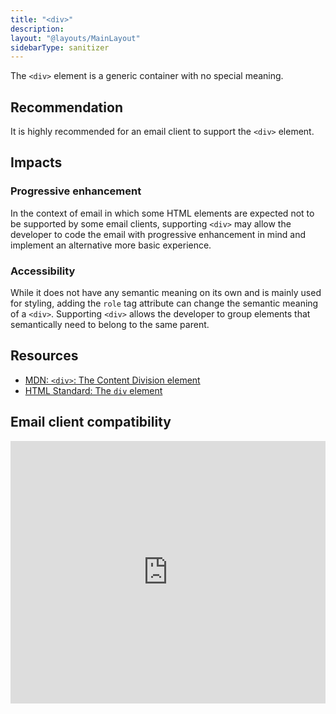```yaml
---
title: "<div>"
description:
layout: "@layouts/MainLayout"
sidebarType: sanitizer
---
```


The `<div>` element is a generic container with no special meaning.

## Recommendation

It is highly recommended for an email client to support the `<div>` element. 


## Impacts

### Progressive enhancement

In the context of email in which some HTML elements are expected not to be supported by some email clients, supporting `<div>` may allow the developer to code the email with progressive enhancement in mind and implement an alternative more basic experience.

### Accessibility

While it does not have any semantic meaning on its own and is mainly used for styling, adding the `role` tag attribute can change the semantic meaning of a `<div>`. Supporting `<div>` allows the developer to group elements that semantically need to belong to the same parent.


## Resources

- [MDN: `<div>`: The Content Division element](https://developer.mozilla.org/en-US/docs/Web/HTML/Element/div)
- [HTML Standard: The `div` element](https://html.spec.whatwg.org/multipage/grouping-content.html#the-div-element)


## Email client compatibility

<iframe title="Can I email… &lt;div&gt; element" src="https://embed.caniemail.com/html-div/" width="640" height="420" style="width:100%; max-width:40rem; height:26.25rem; border:none;" loading="lazy"></iframe>